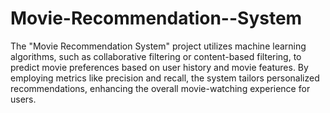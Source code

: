 # Movie-Recommendation--System
The "Movie Recommendation System" project utilizes machine learning algorithms, such as collaborative filtering or content-based filtering, to predict movie preferences based on user history and movie features. By employing metrics like precision and recall, the system tailors personalized recommendations, enhancing the overall movie-watching experience for users.
